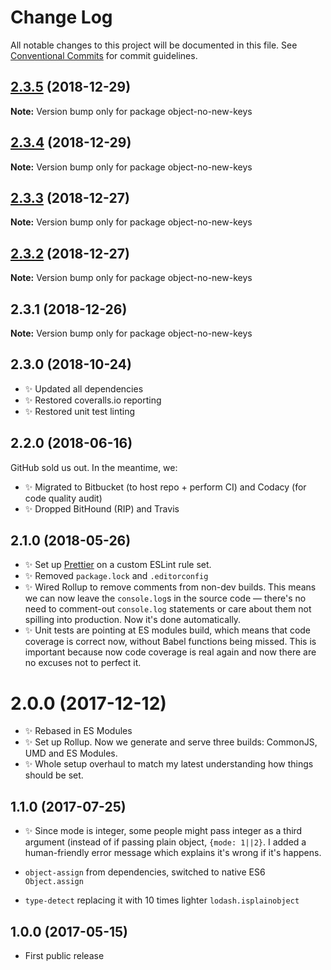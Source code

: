 # Change Log

All notable changes to this project will be documented in this file.
See [Conventional Commits](https://conventionalcommits.org) for commit guidelines.

## [2.3.5](https://bitbucket.org/codsen/codsen/src/master/packages/object-no-new-keys/compare/object-no-new-keys@2.3.4...object-no-new-keys@2.3.5) (2018-12-29)

**Note:** Version bump only for package object-no-new-keys





## [2.3.4](https://bitbucket.org/codsen/codsen/src/master/packages/object-no-new-keys/compare/object-no-new-keys@2.3.3...object-no-new-keys@2.3.4) (2018-12-29)

**Note:** Version bump only for package object-no-new-keys





## [2.3.3](https://bitbucket.org/codsen/codsen/src/master/packages/object-no-new-keys/compare/object-no-new-keys@2.3.2...object-no-new-keys@2.3.3) (2018-12-27)

**Note:** Version bump only for package object-no-new-keys





## [2.3.2](https://bitbucket.org/codsen/codsen/src/master/packages/object-no-new-keys/compare/object-no-new-keys@2.3.1...object-no-new-keys@2.3.2) (2018-12-27)

**Note:** Version bump only for package object-no-new-keys





## 2.3.1 (2018-12-26)

**Note:** Version bump only for package object-no-new-keys





## 2.3.0 (2018-10-24)

- ✨ Updated all dependencies
- ✨ Restored coveralls.io reporting
- ✨ Restored unit test linting

## 2.2.0 (2018-06-16)

GitHub sold us out. In the meantime, we:

- ✨ Migrated to Bitbucket (to host repo + perform CI) and Codacy (for code quality audit)
- ✨ Dropped BitHound (RIP) and Travis

## 2.1.0 (2018-05-26)

- ✨ Set up [Prettier](https://prettier.io) on a custom ESLint rule set.
- ✨ Removed `package.lock` and `.editorconfig`
- ✨ Wired Rollup to remove comments from non-dev builds. This means we can now leave the `console.log`s in the source code — there's no need to comment-out `console.log` statements or care about them not spilling into production. Now it's done automatically.
- ✨ Unit tests are pointing at ES modules build, which means that code coverage is correct now, without Babel functions being missed. This is important because now code coverage is real again and now there are no excuses not to perfect it.

# 2.0.0 (2017-12-12)

- ✨ Rebased in ES Modules
- ✨ Set up Rollup. Now we generate and serve three builds: CommonJS, UMD and ES Modules.
- ✨ Whole setup overhaul to match my latest understanding how things should be set.

## 1.1.0 (2017-07-25)

- ✨ Since mode is integer, some people might pass integer as a third argument (instead of if passing plain object, `{mode: 1||2}`. I added a human-friendly error message which explains it's wrong if it's happens.

- `object-assign` from dependencies, switched to native ES6 `Object.assign`
- `type-detect` replacing it with 10 times lighter `lodash.isplainobject`

## 1.0.0 (2017-05-15)

- First public release
